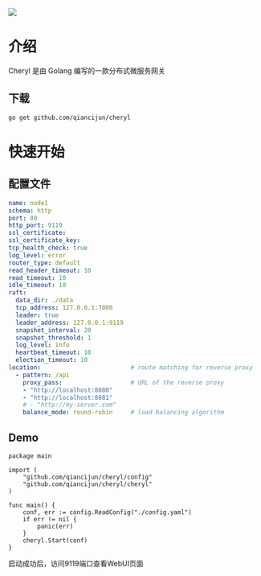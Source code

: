 ![](https://qiancijun-images.oss-cn-beijing.aliyuncs.com/Cheryl.jpg?versionId=CAEQJhiBgICngf6IiRgiIGJkODVjOWExODEyZTQ1OTNhYjUwMTExYzNjZGY1ZTRk)

# 介绍
Cheryl 是由 Golang 编写的一款分布式微服务网关
## 下载
```
go get github.com/qiancijun/cheryl
```
# 快速开始
## 配置文件
``` yaml
name: node1
schema: http
port: 80
http_port: 9119
ssl_certificate:
ssl_certificate_key:
tcp_health_check: true
log_level: error
router_type: default
read_header_timeout: 10
read_timeout: 10
idle_timeout: 10
raft:
  data_dir: ./data
  tcp_address: 127.0.0.1:7000
  leader: true
  leader_address: 127.0.0.1:9119
  snapshot_interval: 20
  snapshot_threshold: 1
  log_level: info
  heartbeat_timeout: 10
  election_timeout: 10
location:                         # route matching for reverse proxy
  - pattern: /api
    proxy_pass:                   # URL of the reverse proxy
    - "http://localhost:8080"
    - "http://localhost:8081"
    # - "http://my-server.com"
    balance_mode: round-robin     # load balancing algorithm
```

## Demo
``` golang
package main

import (
	"github.com/qiancijun/cheryl/config"
	"github.com/qiancijun/cheryl/cheryl"
)

func main() {
	conf, err := config.ReadConfig("./config.yaml")
	if err != nil {
		panic(err)
	}
	cheryl.Start(conf)
}
```
启动成功后，访问9119端口查看WebUI页面